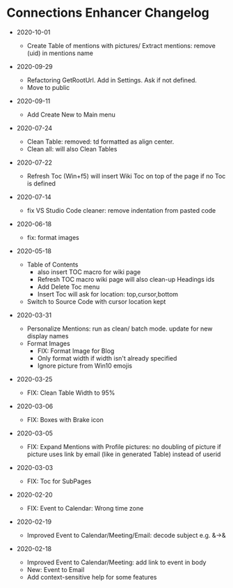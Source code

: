 # Connections Enhancer Changelog

* 2020-10-01
  * Create Table of mentions with pictures/ Extract mentions: remove (uid) in mentions name
* 2020-09-29
    * Refactoring GetRootUrl. Add in Settings. Ask if not defined.
    * Move to public
* 2020-09-11
    * Add Create New to Main menu
* 2020-07-24
    * Clean Table: removed: td formatted as align center.
    * Clean all: will also Clean Tables
* 2020-07-22
    * Refresh Toc (Win+f5) will insert Wiki Toc on top of the page if no Toc is defined
* 2020-07-14
    * fix VS Studio Code cleaner: remove indentation from pasted code
* 2020-06-18
    * fix: format images
* 2020-05-18
    * Table of Contents
        * also insert TOC macro for wiki page
        * Refresh TOC macro wiki page will also clean-up Headings ids
        * Add Delete Toc menu
        * Insert Toc will ask for location: top,cursor,bottom
    * Switch to Source Code with cursor location kept

* 2020-03-31
    * Personalize Mentions: run as clean/ batch mode. update for new display names
    * Format Images
        * FIX: Format Image for Blog
        * Only format width if width isn't already specified
        * Ignore picture from Win10 emojis
* 2020-03-25
    * FIX: Clean Table Width to 95%
* 2020-03-06
    * FIX: Boxes with Brake icon
* 2020-03-05
    * FIX: Expand Mentions with Profile pictures: no doubling of picture if picture uses link by email (like in generated Table) instead of userid
* 2020-03-03
    * FIX: Toc for SubPages
* 2020-02-20
    * FIX: Event to Calendar: Wrong time zone
* 2020-02-19
    * Improved Event to Calendar/Meeting/Email: decode subject e.g. &->&amp;
* 2020-02-18
    * Improved Event to Calendar/Meeting: add link to event in body
    * New: Event to Email
    * Add context-sensitive help for some features
